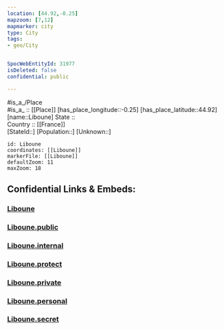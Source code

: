 ```yaml
---
location: [44.92,-0.25] 
mapzoom: [7,12] 
mapmarker: city 
type: City
tags:
- geo/City


SpocWebEntityId: 31977
isDeleted: false
confidential: public

---
```

#is_a_/Place  
#is_a_ :: [[Place]] 
[has_place_longitude::-0.25] 
[has_place_latitude::44.92] 
[name::Liboune] 
State ::  
Country :: [[France]]  
[StateId::] 
[Population::] 
[Unknown::] 


```leaflet
id: Liboune
coordinates: [[Liboune]] 
markerFile: [[Liboune]] 
defaultZoom: 11 
maxZoom: 18
```


## Confidential Links & Embeds: 

### [Liboune](/_Standards/Earth/Continent/Europe/Europe~West/France/regions~France/Nouvelle-Aquitaine/departments~Aquitaine/Gironde/communes~Gironde/Libourne/cities~Libourne/Liboune.md) 

### [Liboune.public](/_public/Earth/Continent/Europe/Europe~West/France/regions~France/Nouvelle-Aquitaine/departments~Aquitaine/Gironde/communes~Gironde/Libourne/cities~Libourne/Liboune.public.md) 

### [Liboune.internal](/_internal/Earth/Continent/Europe/Europe~West/France/regions~France/Nouvelle-Aquitaine/departments~Aquitaine/Gironde/communes~Gironde/Libourne/cities~Libourne/Liboune.internal.md) 

### [Liboune.protect](/_protect/Earth/Continent/Europe/Europe~West/France/regions~France/Nouvelle-Aquitaine/departments~Aquitaine/Gironde/communes~Gironde/Libourne/cities~Libourne/Liboune.protect.md) 

### [Liboune.private](/_private/Earth/Continent/Europe/Europe~West/France/regions~France/Nouvelle-Aquitaine/departments~Aquitaine/Gironde/communes~Gironde/Libourne/cities~Libourne/Liboune.private.md) 

### [Liboune.personal](/_personal/Earth/Continent/Europe/Europe~West/France/regions~France/Nouvelle-Aquitaine/departments~Aquitaine/Gironde/communes~Gironde/Libourne/cities~Libourne/Liboune.personal.md) 

### [Liboune.secret](/_secret/Earth/Continent/Europe/Europe~West/France/regions~France/Nouvelle-Aquitaine/departments~Aquitaine/Gironde/communes~Gironde/Libourne/cities~Libourne/Liboune.secret.md)

